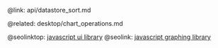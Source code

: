 @link: api/datastore_sort.md

@related: 
	desktop/chart_operations.md

@seolinktop: [javascript ui library](https://webix.com)
@seolink: [javascript graphing library](https://webix.com/widget/charts/)